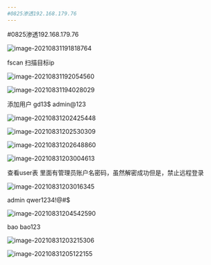 ```yaml
---
#0825渗透192.168.179.76
---
```


#0825渗透192.168.179.76

![image-20210831191818764](#0825渗透192.168.179.76/image-20210831191818764.png)

fscan 扫描目标ip  

![image-20210831192054560](#0825渗透192.168.179.76/image-20210831192054560.png)

![image-20210831194028029](#0825渗透192.168.179.76/image-20210831194028029.png)

添加用户 gd13$  admin@123 

![image-20210831202425448](#0825渗透192.168.179.76/image-20210831202425448.png)

![image-20210831202530309](#0825渗透192.168.179.76/image-20210831202530309.png)

![image-20210831202648860](#0825渗透192.168.179.76/image-20210831202648860.png)

![image-20210831203004613](#0825渗透192.168.179.76/image-20210831203004613.png)

查看user表 里面有管理员账户名密码，虽然解密成功但是，禁止远程登录

![image-20210831203016345](#0825渗透192.168.179.76/image-20210831203016345.png)

admin 	qwer1234!@#$

![image-20210831204542590](#0825渗透192.168.179.76/image-20210831204542590.png)

bao  bao123

![image-20210831203215306](#0825渗透192.168.179.76/image-20210831203215306.png)

![image-20210831205122155](#0825渗透192.168.179.76/image-20210831205122155.png)

